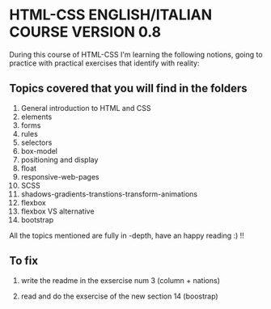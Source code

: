 # HTML-CSS ENGLISH/ITALIAN COURSE VERSION 0.8

During this course of HTML-CSS I'm learning the following notions, going to practice with practical exercises that identify with reality:

## Topics covered that you will find in the folders

1.  General introduction to HTML and CSS
2.  elements
3.  forms
4.  rules
5.  selectors
6.  box-model 
7.  positioning and display
8.  float
9.  responsive-web-pages
10. SCSS
11. shadows-gradients-transtions-transform-animations
12. flexbox
13. flexbox VS alternative
14. bootstrap

All the topics mentioned are fully in -depth, have an happy reading :) !!

## To fix

1. write the readme in the exsercise num 3 (column + nations)

2. read and do the exsercise of the new section 14 (boostrap)